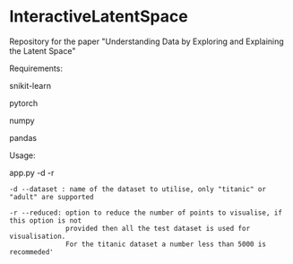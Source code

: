 # InteractiveLatentSpace

Repository for the paper "Understanding Data by Exploring and Explaining the Latent Space"

Requirements:

snikit-learn

pytorch

numpy

pandas

Usage:

app.py -d <dataset name> -r <number of points to visualise> 
    
    -d --dataset : name of the dataset to utilise, only "titanic" or "adult" are supported  
    
    -r --reduced: option to reduce the number of points to visualise, if this option is not 
                  provided then all the test dataset is used for visualisation. 
                  For the titanic dataset a number less than 5000 is recommeded'
